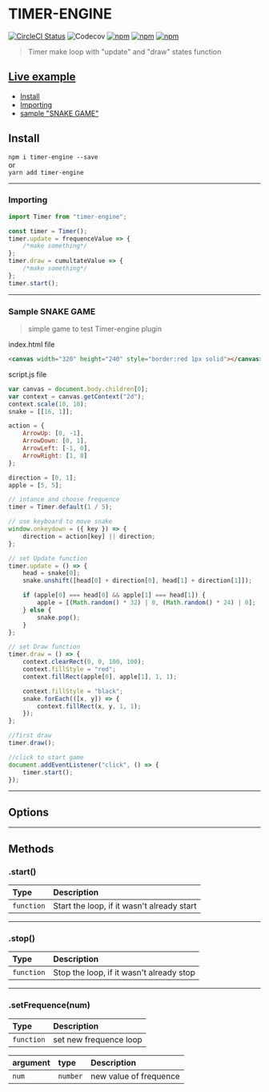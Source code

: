# TIMER-ENGINE

[![CircleCI Status](https://circleci.com/gh/jamet-julien/timer-engine.svg?style=shield&circle-token=:circle-token)](https://circleci.com/gh/jamet-julien/timer-engine)
![Codecov](https://img.shields.io/codecov/c/github/jamet-julien/timer-engine)
[![npm](https://img.shields.io/npm/dt/timer-engine.svg?style=flat-square)](https://www.npmjs.com/package/timer-engine)
[![npm](https://img.shields.io/npm/v/timer-engine.svg?style=flat-square)](https://www.npmjs.com/package/timer-engine)
[![npm](https://img.shields.io/npm/l/timer-engine.svg?style=flat-square)](https://github.com/jamet-julien/timer-engine/blob/master/LICENSE)

> Timer make loop with "update" and "draw" states function

## [Live example](https://codepen.io/jamet-julien/pen/dyPYRgz)

-   [Install](#install)
-   [Importing](#importing)
-   [sample "SNAKE GAME"](#sample)

## Install <a id="install"></a>

`npm i timer-engine --save`  
or  
`yarn add timer-engine`

---

### Importing <a id="importing"></a>

```js
import Timer from "timer-engine";

const timer = Timer();
timer.update = frequenceValue => {
    /*make something*/
};
timer.draw = cumultateValue => {
    /*make something*/
};
timer.start();
```

---

### Sample SNAKE GAME<a id="sample"></a>

> simple game to test Timer-engine plugin

index.html file

```html
<canvas width="320" height="240" style="border:red 1px solid"></canvas>
```

script.js file

```js
var canvas = document.body.children[0];
var context = canvas.getContext("2d");
context.scale(10, 10);
snake = [[16, 1]];

action = {
    ArrowUp: [0, -1],
    ArrowDown: [0, 1],
    ArrowLeft: [-1, 0],
    ArrowRight: [1, 0]
};

direction = [0, 1];
apple = [5, 5];

// intance and choose frequence
timer = Timer.default(1 / 5);

// use keyboard to move snake
window.onkeydown = ({ key }) => {
    direction = action[key] || direction;
};

// set Update function
timer.update = () => {
    head = snake[0];
    snake.unshift([head[0] + direction[0], head[1] + direction[1]]);

    if (apple[0] === head[0] && apple[1] === head[1]) {
        apple = [(Math.random() * 32) | 0, (Math.random() * 24) | 0];
    } else {
        snake.pop();
    }
};

// set Draw function
timer.draw = () => {
    context.clearRect(0, 0, 100, 100);
    context.fillStyle = "red";
    context.fillRect(apple[0], apple[1], 1, 1);

    context.fillStyle = "black";
    snake.forEach(([x, y]) => {
        context.fillRect(x, y, 1, 1);
    });
};

//first draw
timer.draw();

//click to start game
document.addEventListener("click", () => {
    timer.start();
});
```

---

## Options <a id="options"></a>

---

## Methods <a id="methods"></a>

### .start() <a id="start"></a>

| Type       | Description                                |
| :--------- | :----------------------------------------- |
| `function` | Start the loop, if it wasn't already start |

---

### .stop() <a id="stop"></a>

| Type       | Description                              |
| :--------- | :--------------------------------------- |
| `function` | Stop the loop, if it wasn't already stop |

---

### .setFrequence(num) <a id="setFrequence"></a>

| Type       | Description            |
| :--------- | :--------------------- |
| `function` | set new frequence loop |

| argument | type     | Description            |
| :------- | :------- | :--------------------- |
| `num`    | `number` | new value of frequence |
